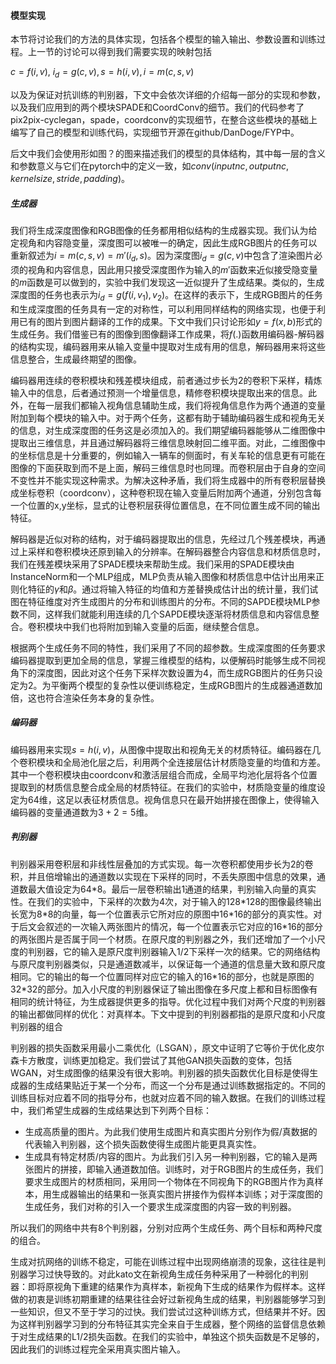 #### 模型实现

本节将讨论我们的方法的具体实现，包括各个模型的输入输出、参数设置和训练过程。上一节的讨论可以得到我们需要实现的映射包括

$c = f(i, v),\ i_d = g(c, v), s = h(i ,v), i = m(c, s, v)$

以及为保证对抗训练的判别器，下文中会依次详细的介绍每一部分的实现和参数，以及我们应用到的两个模块SPADE和CoordConv的细节。我们的代码参考了pix2pix-cyclegan，spade，coordconv的实现细节，在整合这些模块的基础上编写了自己的模型和训练代码，实现细节开源在github/DanDoge/FYP中。

后文中我们会使用形如图？的图来描述我们的模型的具体结构，其中每一层的含义和参数意义与它们在pytorch中的定义一致，如$conv(inputnc, outputnc, kernelsize, stride, padding)$。



##### 生成器

我们将生成深度图像和RGB图像的任务都用相似结构的生成器实现。我们认为给定视角和内容隐变量，深度图可以被唯一的确定，因此生成RGB图片的任务可以重新叙述为$i = m(c, s, v) = m'(i_d, s)$。因为深度图$i_d = g(c, v)$中包含了渲染图片必须的视角和内容信息，因此用只接受深度图作为输入的$m'$函数来近似接受隐变量的$m$函数是可以做到的，实验中我们发现这一近似提升了生成结果。类似的，生成深度图的任务也表示为$i_{d} = g(f(i, v_1), v_2)$。在这样的表示下，生成RGB图片的任务和生成深度图的任务具有一定的对称性，可以利用同样结构的网络实现，也便于利用已有的图片到图片翻译的工作的成果。下文中我们只讨论形如$y = f(x, b)$形式的生成任务。我们借鉴已有的图像到图像翻译工作成果，将$f(.)$函数用编码器-解码器的结构实现，编码器用来从输入变量中提取对生成有用的信息，解码器用来将这些信息整合，生成最终期望的图像。

编码器用连续的卷积模块和残差模块组成，前者通过步长为2的卷积下采样，精炼输入中的信息，后者通过预测一个增量信息，精修卷积模块提取出来的信息。此外，在每一层我们都输入视角信息辅助生成，我们将视角信息作为两个通道的变量附加到每个模块的输入中。对于两个任务，这都有助于辅助编码器生成和视角无关的信息，对生成深度图的任务这是必须加入的。我们期望编码器能够从二维图像中提取出三维信息，并且通过解码器将三维信息映射回二维平面。对此，二维图像中的坐标信息是十分重要的，例如输入一辆车的侧面时，有关车轮的信息更有可能在图像的下面获取到而不是上面，解码三维信息时也同理。而卷积层由于自身的空间不变性并不能实现这种需求。为解决这种矛盾，我们将生成器中的所有卷积层替换成坐标卷积（coordconv），这种卷积现在输入变量后附加两个通道，分别包含每一个位置的x,y坐标，显式的让卷积层获得位置信息，在不同位置生成不同的输出特征。

解码器是近似对称的结构，对于编码器提取出的信息，先经过几个残差模块，再通过上采样和卷积模块还原到输入的分辨率。在解码器整合内容信息和材质信息时，我们在残差模块采用了SPADE模块来帮助生成。我们采用的SPADE模块由InstanceNorm和一个MLP组成，MLP负责从输入图像和材质信息中估计出用来正则化特征的$\gamma$和$\beta$。通过将输入特征的均值和方差替换成估计出的统计量，我们试图在特征维度对齐生成图片的分布和训练图片的分布。不同的SAPDE模块MLP参数不同，这样我们就能利用连续的几个SAPDE模块逐渐将材质信息和内容信息整合。卷积模块中我们也将附加到输入变量的后面，继续整合信息。

根据两个生成任务不同的特性，我们采用了不同的超参数。生成深度图的任务要求编码器提取到更加全局的信息，掌握三维模型的结构，以便解码时能够生成不同视角下的深度图，因此对这个任务下采样次数设置为4，而生成RGB图片的任务只设定为2。为平衡两个模型的复杂性以便训练稳定，生成RGB图片的生成器通道数加倍，这也符合渲染任务本身的复杂性。



##### 编码器

编码器用来实现$s = h(i, v)$，从图像中提取出和视角无关的材质特征。编码器在几个卷积模块和全局池化层之后，利用两个全连接层估计材质隐变量的均值和方差。其中一个卷积模块由coordconv和激活层组合而成，全局平均池化层将各个位置提取到的材质信息整合成全局的材质特征。在我们的实验中，材质隐变量的维度设定为64维，这足以表征材质信息。视角信息只在最开始拼接在图像上，使得输入编码器的变量通道数为$3 + 2 = 5$维。



##### 判别器

判别器采用卷积层和非线性层叠加的方式实现。每一次卷积都使用步长为2的卷积，并且倍增输出的通道数以实现在下采样的同时，不丢失原图中信息的效果，通道数最大值设定为64\*8。最后一层卷积输出1通道的结果，判别输入向量的真实性。在我们的实验中，下采样的次数为4次，对于输入的128\*128的图像最终输出长宽为8\*8的向量，每一个位置表示它所对应的原图中16\*16的部分的真实性。对于后文会叙述的一次输入两张图片的情况，每一个位置表示它对应的16\*16的部分的两张图片是否属于同一个材质。在原尺度的判别器之外，我们还增加了一个小尺度的判别器，它的输入是原尺度判别器输入1/2下采样一次的结果。它的网络结构与原尺度判别器类似，只是通道数减半，以保证每一个通道的信息量大致和原尺度相同。它的输出的每一个位置同样对应它的输入的16\*16的部分，也就是原图的32*32的部分。加入小尺度的判别器保证了输出图像在多尺度上都和目标图像有相同的统计特征，为生成器提供更多的指导。优化过程中我们对两个尺度的判别器的输出都做同样的优化：对真样本。下文中提到的判别器都指的是原尺度和小尺度判别器的组合

判别器的损失函数采用最小二乘优化（LSGAN），原文中证明了它等价于优化皮尔森卡方散度，训练更加稳定。我们尝试了其他GAN损失函数的变体，包括WGAN，对生成图像的结果没有很大影响。判别器的损失函数优化目标是使得生成器的生成结果贴近于某一个分布，而这一个分布是通过训练数据指定的。不同的训练目标对应着不同的指导分布，也就对应着不同的输入数据。在我们的训练过程中，我们希望生成器的生成结果达到下列两个目标：

- 生成高质量的图片。为此我们使用生成图片和真实图片分别作为假/真数据的代表输入判别器，这个损失函数使得生成图片能更具真实性。
- 生成具有特定材质/内容的图片。为此我们引入另一种判别器，它的输入是两张图片的拼接，即输入通道数加倍。训练时，对于RGB图片的生成任务，我们要求生成图片的材质相同，采用同一个物体在不同视角下的RGB图片作为真样本，用生成器输出的结果和一张真实图片拼接作为假样本训练；对于深度图的生成任务，我们对称的引入一个要求生成深度图的内容一致的判别器。

所以我们的网络中共有8个判别器，分别对应两个生成任务、两个目标和两种尺度的组合。

生成对抗网络的训练不稳定，可能在训练过程中出现网络崩溃的现象，这往往是判别器学习过快导致的。对此kato文在新视角生成任务种采用了一种弱化的判别器：即将原视角下重建的结果作为真样本，新视角下生成的结果作为假样本。这样做的初衷是训练初期重建的结果往往会好过新视角生成的结果，判别器能够学习到一些知识，但又不至于学习的过快。我们尝试过这种训练方式，但结果并不好。因为这样判别器学习到的分布特征其实完全来自于生成器，整个网络的监督信息依赖于对生成结果的L1/2损失函数。在我们的实验中，单独这个损失函数是不足够的，因此我们的训练过程完全采用真实图片输入。